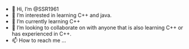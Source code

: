 - 👋 Hi, I’m @SSR1961
- 👀 I’m interested in learning C++ and java.
- 🌱 I’m currently learning C++
- 💞️ I’m looking to collaborate on with anyone that is also learning C++ or has experienced in C++.
- 📫 How to reach me ...

<!---
SSR1961/SSR1961 is a ✨ special ✨ repository because its `README.md` (this file) appears on your GitHub profile.
You can click the Preview link to take a look at your changes.
--->
